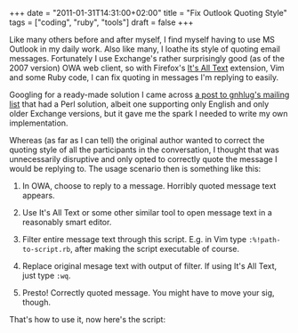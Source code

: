 +++
date = "2011-01-31T14:31:00+02:00"
title = "Fix Outlook Quoting Style"
tags = ["coding", "ruby", "tools"]
draft = false
+++

Like many others before and after myself, I find myself having to use MS
Outlook in my daily work. Also like many, I loathe its style of quoting email
messages. Fortunately I use Exchange's rather surprisingly good (as of the
2007 version) OWA web client, so with Firefox's [It's All
Text](https://addons.mozilla.org/en-US/firefox/addon/its-all-text/) extension,
Vim and some Ruby code, I can fix quoting in messages I'm replying to easily.

<!--more-->

Googling for a ready-made solution I came across [a post to gnhlug's mailing
list](http://www.mail-archive.com/gnhlug@zk3.dec.com/msg13395.html) that had a
Perl solution, albeit one supporting only English and only older Exchange
versions, but it gave me the spark I needed to write my own implementation.

Whereas (as far as I can tell) the original author wanted to correct the
quoting style of all the participants in the conversation, I thought that was
unnecessarily disruptive and only opted to correctly quote the message I would
be replying to. The usage scenario then is something like this:

1. In OWA, choose to reply to a message. Horribly quoted message text appears.

2. Use It's All Text or some other similar tool to open message text in a
   reasonably smart editor.

3. Filter entire message text through this script. E.g. in Vim type
   `:%!path-to-script.rb`, after making the script executable of course.

4. Replace original mesage text with output of filter. If using It's All Text,
   just type `:wq`.

5. Presto! Correctly quoted message. You might have to move your sig, though.

That's how to use it, now here's the script:

<script
src="https://gist.github.com/803961.js?file=fix-outlook-quoting.rb"></script>
